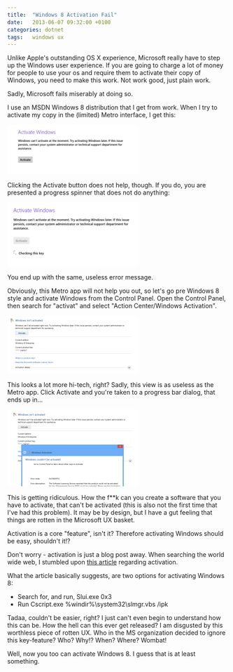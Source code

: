 ```yaml
---
title:  "Windows 8 Activation Fail"
date: 	2013-06-07 09:32:00 +0100
categories: dotnet
tags: 	windows ux
---
```



Unlike Apple's outstanding OS X experience, Microsoft really have to step up the
Windows user experience. If you are going to charge a lot of money for people to
use your os and require them to activate their copy of Windows, you need to make
this work. Not work good, just plain work.

Sadly, Microsoft fails miserably at doing so.

I use an MSDN Windows 8 distribution that I get from work. When I try to activate
my copy in the (limited) Metro interface, I get this:

!["Windows can't activate at the moment" screen.](/assets/img/blog/2013-06-07-windows-1.png)

Clicking the Activate button does not help, though. If you do, you are presented
a progress spinner that does not do anything:

![An activation spinner doing nothing much](/assets/img/blog/2013-06-07-windows-2.png)

You end up with the same, useless error message.

Obviously, this Metro app will not help you out, so let's go pre Windows 8 style
and activate Windows from the Control Panel. Open the Control Panel, then search
for "activat" and select "Action Center/Windows Activation".

![Control panel activation screen](/assets/img/blog/2013-06-07-windows-3.png)

This looks a lot more hi-tech, right? Sadly, this view is as useless as the Metro
app. Click Activate and you're taken to a progress bar dialog, that ends up in...

![0xC004F074 - Windows couldn't be activated](/assets/img/blog/2013-06-07-windows-4.png)

This is getting ridiculous. How the f**k can you create a software that you have
to activate, that can't be activated (this is also not the first time that I've
had this problem). It may be by design, but I have a gut feeling that things are
rotten in the Microsoft UX basket. 

Activation is a core "feature", isn't it? Therefore activating Windows should be
easy, shouldn't it!?

Don't worry - activation is just a blog post away. When searching the world wide
web, I stumbled upon [this article](http://support.microsoft.com/kb/2750773?wa=wsignin1.0)
regarding activation.

What the article basically suggests, are two options for activating Windows 8:

* Search for, and run, Slui.exe 0x3
* Run Cscript.exe %windir%\system32\slmgr.vbs /ipk <Your product key>

Tadaa, couldn't be easier, right? I just can't even begin to understand how this
can be. How the hell can this ever get released? I am disgusted by this worthless
piece of rotten UX. Who in the MS organization decided to ignore this key-feature?
Who? Why!? When? Where? Wombat!

Well, now you too can activate Windows 8. I guess that is at least something.